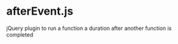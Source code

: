 afterEvent.js
=============

jQuery plugin to run a function a duration after another function is completed
